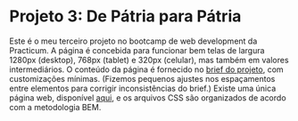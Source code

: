 # Projeto 3: De Pátria para Pátria

Este é o meu terceiro projeto no bootcamp de web development da Practicum.
A página é concebida para funcionar bem telas de largura 1280px (desktop), 768px (tablet) e 320px (celular), mas também em valores intermediários.
O conteúdo da página é fornecido no [brief do projeto](https://www.figma.com/file/GrMXsb1nThoKf3LFc42Bbh/WEB%2C-Sprint-3-%3A-De-P%C3%A1tria-para-P%C3%A1tria-%7C-desktop-%2B-mobile?node-id=0%3A1), com customizações mínimas.
(Fizemos pequenos ajustes nos espaçamentos entre elementos para corrigir inconsistências do brief.)
Existe uma única página web, disponível [aqui](https://radicallycandid.github.io/web_project_3_ptbr/), e os arquivos CSS são organizados de acordo com a metodologia BEM.
